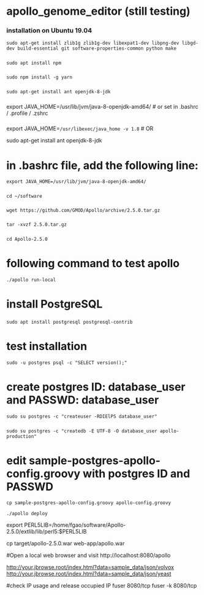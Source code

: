 # apollo_genome_editor (still testing)
### installation on Ubuntu 19.04

`sudo apt-get install zlib1g zlib1g-dev libexpat1-dev libpng-dev libgd-dev build-essential git software-properties-common python make`
#####
`sudo apt install npm`
#####
`sudo npm install -g yarn`
#####
`sudo apt-get install ant openjdk-8-jdk`
#####
export JAVA_HOME=/usr/lib/jvm/java-8-openjdk-amd64/  # or set in .bashrc / .profile / .zshrc
#####
export JAVA_HOME=`/usr/libexec/java_home -v 1.8` # OR

sudo apt-get install ant openjdk-8-jdk 

# in .bashrc file, add the following line:
`export JAVA_HOME=/usr/lib/jvm/java-8-openjdk-amd64/`

#####
`cd ~/software`
#####
`wget https://github.com/GMOD/Apollo/archive/2.5.0.tar.gz`
#####
`tar -xvzf 2.5.0.tar.gz`
#####
`cd Apollo-2.5.0`

# following command to test apollo
`./apollo run-local`

# install PostgreSQL

#####
`sudo apt install postgresql postgresql-contrib`

# test installation
`sudo -u postgres psql -c "SELECT version();"`

# create postgres ID: database_user and PASSWD: database_user
`sudo su postgres -c "createuser -RDIElPS database_user"`
#####
`sudo su postgres -c "createdb -E UTF-8 -O database_user apollo-production"`

# edit sample-postgres-apollo-config.groovy with postgres ID and PASSWD

`cp sample-postgres-apollo-config.groovy apollo-config.groovy`

`./apollo deploy`

export PERL5LIB=/home/fgao/software/Apollo-2.5.0/extlib/lib/perl5:$PERL5LIB

cp target/apollo-2.5.0.war web-app/apollo.war

#Open a local web browser and visit http://localhost:8080/apollo

http://your.jbrowse.root/index.html?data=sample_data/json/volvox
http://your.jbrowse.root/index.html?data=sample_data/json/yeast

#check IP usage and release occupied IP
fuser 8080/tcp
fuser -k 8080/tcp

